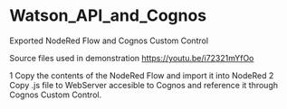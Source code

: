 # Watson_API_and_Cognos
Exported NodeRed Flow and Cognos Custom Control

Source files used in demonstration https://youtu.be/i72321mYfOo

1 Copy the contents of the NodeRed Flow and import it into NodeRed
2 Copy .js file to WebServer accesible to Cognos and reference it through Cognos Custom Control.
